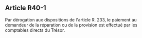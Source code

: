 Article R40-1
----
Par dérogation aux dispositions de l'article R. 233, le paiement au demandeur de
la réparation ou de la provision est effectué par les comptables directs du
Trésor.

